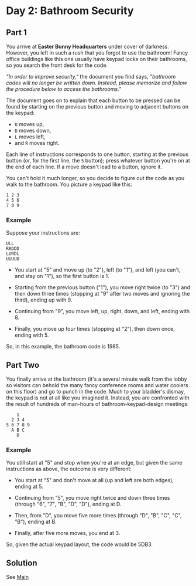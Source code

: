 # Day 2: Bathroom Security

## Part 1

You arrive at **Easter Bunny Headquarters** under cover of darkness. However,
you left in such a rush that you forgot to use the bathroom! Fancy office 
buildings like this one usually have keypad locks on their bathrooms, so you 
search the front desk for the code.

*"In order to improve security,"* the document you find says, *"bathroom codes 
will no longer be written down. Instead, please memorize and follow the 
procedure below to access the bathrooms."*

The document goes on to explain that each button to be pressed can be found by 
starting on the previous button and moving to adjacent buttons on the keypad: 

- `U` moves up, 
- `D` moves down, 
- `L` moves left, 
- and `R` moves right. 

Each line of instructions corresponds to one button, starting at the previous 
button (or, for the first line, the `5` button); press whatever button you're on
at the end of each line. If a move doesn't lead to a button, ignore it.

You can't hold it much longer, so you decide to figure out the code as you walk 
to the bathroom. You picture a keypad like this:

    1 2 3
    4 5 6
    7 8 9
	
### Example	
	
Suppose your instructions are:

    ULL
    RRDDD
    LURDL
    UUUUD
	
- You start at "5" and move up (to "2"), left (to "1"), and left (you can't, and 
stay on "1"), so the first button is 1.

- Starting from the previous button ("1"), you move right twice (to "3") and 
then down three times (stopping at "9" after two moves and ignoring the third),
ending up with 9.

- Continuing from "9", you move left, up, right, down, and left, ending with 8.

- Finally, you move up four times (stopping at "2"), then down once, 
ending with 5.


So, in this example, the bathroom code is 1985.

## Part Two

You finally arrive at the bathroom (it's a several minute walk from the lobby so
visitors can behold the many fancy conference rooms and water coolers on this 
floor) and go to punch in the code. Much to your bladder's dismay, the keypad 
is not at all like you imagined it. Instead, you are confronted with the result
of hundreds of man-hours of bathroom-keypad-design meetings:

        1
      2 3 4
    5 6 7 8 9
      A B C
        D
		
### Example 

You still start at "5" and stop when you're at an edge, but given the same 
instructions as above, the outcome is very different:

- You start at "5" and don't move at all (up and left are both edges), 
ending at 5.

- Continuing from "5", you move right twice and down three times (through 
"6", "7", "B", "D", "D"), ending at D.

- Then, from "D", you move five more times (through "D", "B", "C", "C", "B"),
ending at B.

- Finally, after five more moves, you end at 3.


So, given the actual keypad layout, the code would be 5DB3.

## Solution
See [Main](./Main.hs)
